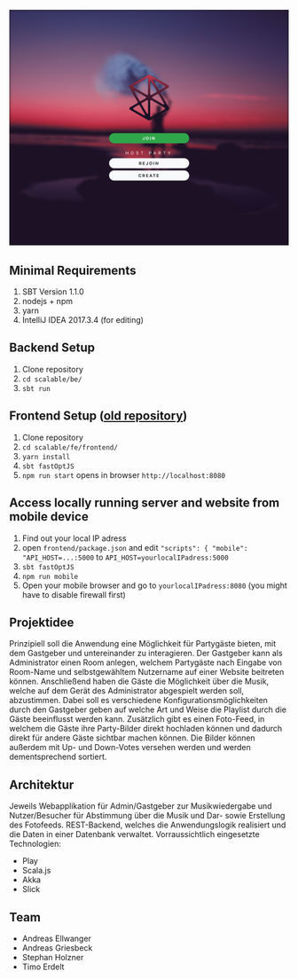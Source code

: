 ![preview](img/desktop_start.png)

## Minimal Requirements
 
1. SBT Version 1.1.0
2. nodejs + npm
3. yarn
4. IntelliJ IDEA 2017.3.4 (for editing)

## Backend Setup

1. Clone repository
2. `cd scalable/be/`
3. `sbt run`

## Frontend Setup ([old repository](https://github.com/andreasellw/scalable-frontend))

1. Clone repository
2. `cd scalable/fe/frontend/`
3. `yarn install`
4. `sbt fastOptJS`
5. `npm run start` opens in browser `http://localhost:8080`

## Access locally running server and website from mobile device

1. Find out your local IP adress 
2. open `frontend/package.json` and edit `"scripts": { "mobile": "API_HOST=...:5000` to `API_HOST=yourlocalIPadress:5000`
3. `sbt fastOptJS`
4. `npm run mobile`
5. Open your mobile browser and go to `yourlocalIPadress:8080` (you might have to disable firewall first)

## Projektidee

Prinzipiell soll die Anwendung eine Möglichkeit für Partygäste bieten, mit dem Gastgeber und untereinander zu interagieren.
Der Gastgeber kann als Administrator einen Room anlegen, welchem Partygäste nach Eingabe von Room-Name und selbstgewähltem Nutzername auf einer Website beitreten können. Anschließend haben die Gäste die Möglichkeit über die Musik, welche auf dem Gerät des Administrator abgespielt werden soll, abzustimmen. Dabei soll es verschiedene Konfigurationsmöglichkeiten durch den Gastgeber geben auf welche Art und Weise die Playlist durch die Gäste beeinflusst werden kann. 
Zusätzlich gibt es einen Foto-Feed, in welchem die Gäste ihre Party-Bilder direkt hochladen können und dadurch direkt für andere Gäste sichtbar machen können. Die Bilder können außerdem mit Up- und Down-Votes versehen werden und werden dementsprechend sortiert.

## Architektur

Jeweils Webapplikation für Admin/Gastgeber zur Musikwiedergabe und Nutzer/Besucher für Abstimmung über die Musik und Dar- sowie Erstellung des Fotofeeds.
REST-Backend, welches die Anwendungslogik realisiert und die Daten in einer Datenbank verwaltet.
Vorraussichtlich eingesetzte Technologien:

- Play
- Scala.js
- Akka
- Slick

## Team

- Andreas Ellwanger
- Andreas Griesbeck
- Stephan Holzner
- Timo Erdelt
